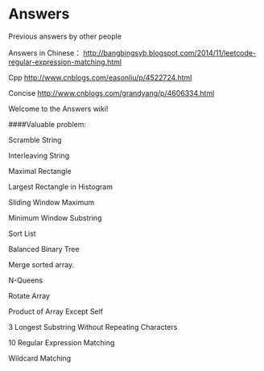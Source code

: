 # Answers

Previous answers by other people

Answers in Chinese：
http://bangbingsyb.blogspot.com/2014/11/leetcode-regular-expression-matching.html

Cpp
http://www.cnblogs.com/easonliu/p/4522724.html

Concise
http://www.cnblogs.com/grandyang/p/4606334.html


Welcome to the Answers wiki!

####Valuable problem:

Scramble String

Interleaving String

Maximal Rectangle

Largest Rectangle in Histogram

Sliding Window Maximum

Minimum Window Substring

Sort List

Balanced Binary Tree

Merge sorted array.

N-Queens

Rotate Array

Product of Array Except Self

3 Longest Substring Without Repeating Characters

10 Regular Expression Matching

Wildcard Matching
